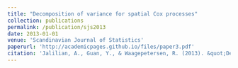 ```yaml
---
title: "Decomposition of variance for spatial Cox processes"
collection: publications
permalink: /publication/sjs2013
date: 2013-01-01
venue: 'Scandinavian Journal of Statistics'
paperurl: 'http://academicpages.github.io/files/paper3.pdf'
citation: 'Jalilian, A., Guan, Y., & Waagepetersen, R. (2013). &quot;Decomposition of variance for spatial Cox processes&quot;. <i>Scandinavian Journal of Statistics</i>, 40(1), 119-137.'
---
```

